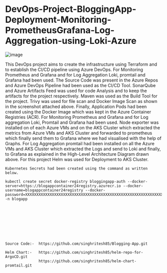 # DevOps-Project-BloggingApp-Deployment-Monitoring-PrometheusGrafana-Log-Aggregation-using-Loki-Azure
![image](https://github.com/user-attachments/assets/1c2c0b20-32e0-42a2-bdfb-a3c3114d7b02)

This DevOps project aims to create the infrastructure using Terraform and to establish the CI/CD pipeline using Azure DevOps. For Monitoring Prometheus and Grafana and for Log Aggregation Loki, promtail and Grafana had been used. The Source Code was present in the Azure Repos and Azure DevOps Pipeline had been used as the CI/CD Tool. SonarQube and Azure Artifacts Feed was used for code Analysis and to keep the artifacts for the project respectively. Maven was used as the Build Tool for the project. Trivy was used for file scan and Docker Image Scan as shown in the screenshot attached above. Finally, Application Pods had been created using the Docker Image which was kept in the Azure Container Registries (ACR). For Monitoring Prometheus and Grafana and for Log aggregation Loki, Promtail and Grafana had been used. Node exporter was installed on of each Azure VMs and on the AKS Cluster which extracted the metrics from Azure VMs and AKS Cluster and forwarded to prometheus which finally send them to Grafana where we had visualised with the help of Graphs. For Log Aggregation promtail had been installed on all the Azure VMs and AKS Cluster which extracted the Logs and send to Loki and finally, to Grafana as explained in the High-Level Architecture Diagram drawn above. For this project Helm was used for Deployment to AKS Cluster.      


```
Kubernetes Secrets had been created using the command as written below.

kubectl create secret docker-registry bloggingapp-auth --docker-server=https://blogappcontainer24registry.azurecr.io --docker-username=blogappcontainer24registry --docker-password=XXXXXXXXXXXXXXXXXXXXXXXXXXXXXXXXXXXXXXXXXXXXXXXXXXXXXXXXXXXXXXXX -n blogapp
```
<br><br/>
<br><br/>
<br><br/>
```
Source Code:-  https://github.com/singhritesh85/Blogging-App.git

Helm Chart:-   https://github.com/singhritesh85/helm-repo-for-ArgoCD.git
               https://github.com/singhritesh85/helm-chart-promtail.git 
```

